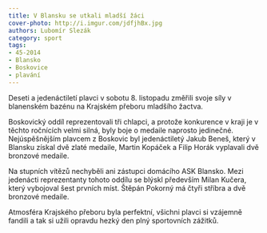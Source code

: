 ```yaml
---
title: V Blansku se utkali mladší žáci
cover-photo: http://i.imgur.com/jdfjhBx.jpg
authors: Lubomír Slezák
category: sport
tags: 
- 45-2014
- Blansko
- Boskovice
- plavání
---
```

Deseti a jedenáctiletí plavci v sobotu 8. listopadu změřili svoje síly v blanenském bazénu na Krajském přeboru mladšího žactva. 

Boskovický oddíl reprezentovali tři chlapci, a protože konkurence v kraji je v těchto ročnících velmi silná, byly boje o medaile naprosto jedinečné. Nejúspěšnějším plavcem z Boskovic byl jedenáctiletý Jakub Beneš, který v Blansku získal dvě zlaté medaile, Martin Kopáček a Filip Horák vyplavali dvě bronzové medaile.

Na stupních vítězů nechyběli ani zástupci domácího ASK Blansko. Mezi jedenácti reprezentanty tohoto oddílu se blýskl především Milan Kučera, který vybojoval šest prvních míst. Štěpán Pokorný má čtyři stříbra a dvě bronzové medaile.

Atmosféra Krajského přeboru byla perfektní, všichni plavci si vzájemně fandili a tak si užili opravdu hezký den plný sportovních zážitků.
